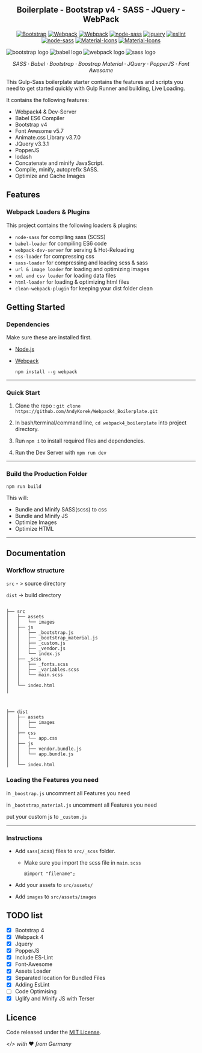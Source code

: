 <h2 align="center">Boilerplate - Bootstrap v4 - SASS - JQuery - WebPack</h2>

<p align="center">    
<a href="http://getbootstrap.com/"><img alt="Bootstrap" src="https://img.shields.io/badge/Bootstrap-v4.3.1-563d7c.svg"></a>
                <a href="https://webpack.js.org/"><img alt="Webpack" src="https://img.shields.io/badge/Webpack-4.29.6-%238DD6F9.svg"></a>
                <a href="https://babeljs.io/"><img alt="Webpack" src="https://img.shields.io/badge/Babel%2FCore-7.3.4-%23f5da55.svg"></a>
                <a href="https://www.npmjs.com/package/gulp-sass"><img alt="node-sass" src="https://img.shields.io/badge/node--sass-v4.11.0-ff69b4.svg"></a>
                <a href="https://jquery.com/"><img src="https://img.shields.io/badge/jQuery-3.3.1-blue.svg" alt="jquery"></a>
                <a href="https://eslint.org/"><img src="https://img.shields.io/badge/es--lint-4.19.1-%23463fd4.svg" alt="eslint"><a/>
                <a href="https://fontawesome.com/"><img alt="node-sass" src="https://img.shields.io/badge/Font--Awesome-5.7.1-blue.svg"></a>
                <a href="https://material.io"><img src="https://img.shields.io/badge/Material--Icons-latest-critical.svg" alt="Material-Icons"></a>
                <a href="https://material.io"><img src="https://img.shields.io/badge/Boostrap--Material__Design-3.0.1-orange.svg" alt="Material-Icons"></a>
</p>

![bootstrap logo](https://abload.de/img/bootstrap-logo-vector78khf.png)
![babel logo](https://abload.de/img/2000px-babel_logo.svgrzkxw.png)
![webpack logo](https://abload.de/img/webpack1tkeb.png)
![sass logo](https://abload.de/img/1280px-sass_logo_colo0bjb4.png)

<p align="center">
  <em>
  SASS
  · Babel
  · Bootstrap
  · Boostrap Material
  · JQuery
  · PopperJS
  · Font Awesome
  </em>
</p>

This Gulp-Sass boilerplate starter contains the features and scripts you need to get started quickly with Gulp Runner and building, Live Loading.

It contains the following features:

- Webpack4 & Dev-Server
- Babel ES6 Compiler
- Bootstrap v4
- Font Awesome v5.7
- Animate.css Library v3.7.0
- JQuery v3.3.1
- PopperJS
- lodash
- Concatenate and minify JavaScript.
- Compile, minify, autoprefix SASS.
- Optimize and Cache Images

## Features

### Webpack Loaders & Plugins

This project contains the following loaders & plugins:

- `node-sass` for compiling sass (SCSS)
- `babel-loader` for compiling ES6 code
- `webpack-dev-server` for serving & Hot-Reloading
- `css-loader` for compressing css
- `sass-loader` for compressing and loading scss & sass
- `url & image loader` for loading and optimizing images
- `xml and csv loader` for loading data files
- `html-loader` for loading & optimizing html files
- `clean-webpack-plugin` for keeping your dist folder clean

## Getting Started

### Dependencies

Make sure these are installed first.

- [Node.js](http://nodejs.org)
- [Webpack](https://webpack.js.org/guides/installation/)

     `npm install --g webpack`

<hr/>

### Quick Start

1. Clone the repo :
      `git clone https://github.com/AndyKorek/Webpack4_Boilerplate.git
     `
2. In bash/terminal/command line, `cd webpack4_boilerplate` into project directory.
3. Run `npm i` to install required files and dependencies.

4. Run the Dev Server with `npm run dev`

<hr/>

### Build the Production Folder
`npm run build`

This will:

- Bundle and Minify SASS(scss) to css
- Bundle and Minify JS
- Optimize Images
- Optimize HTML

<hr/>

## Documentation

### Workflow structure

`src` - > source directory

`dist` -> build directory


```

├── src
│   ├── assets
│   │   └── images
│   ├── js
│   │   ├── _bootstrap.js
│   │   ├── _bootstrap_material.js
│   │   ├── _custom.js
│   │   ├── _vendor.js
│   │   └── index.js
│   ├── _scss
│   │   ├── _fonts.scss
│   │   ├── _variables.scss
│   │   └── main.scss
│   │
│   └── index.html
│



├── dist
│   ├── assets
│   │   ├── images
│   │   └── 
│   ├── css
│   │   └── app.css
│   ├── js
│   │   ├── vendor.bundle.js
│   │   └── app.bundle.js
│   │   
│   └── index.html

```
### Loading the Features you need

in  `_boostrap.js` uncomment all Features you need

in  `_bootstrap_material.js` uncomment all Features you need

put your custom js to `_custom.js`


<hr/>

### Instructions

- Add `sass`(.scss) files to `src/_scss` folder.

    - Make sure you import the scss file in `main.scss`
      ```
      @import "filename";
      ```
- Add your assets to `src/assets/`

- Add `images` to `src/assets/images`

## TODO list

- [x] Bootstrap 4
- [x] Webpack 4
- [x] Jquery
- [x] PopperJS
- [x] Include ES-Lint
- [x] Font-Awesome
- [x] Assets Loader
- [x] Separated location for Bundled Files
- [x] Adding EsLint
- [ ] Code Optimising
- [x] Uglify and Minify JS with Terser

## Licence

Code released under the [MIT License](https://github.com/AndyKorek/webpack4_boilerplate/blob/master/LICENSE).

*</> with* :heart: *from Germany*
